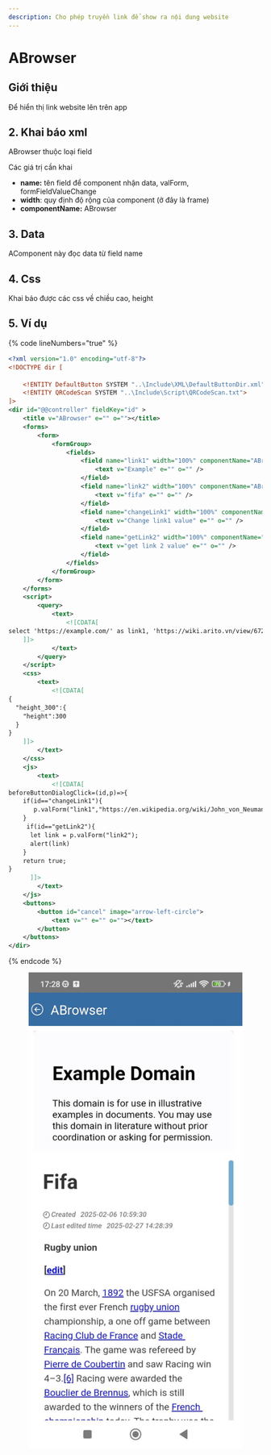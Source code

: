 ```yaml
---
description: Cho phép truyền link để show ra nội dung website
---
```


# ABrowser

## Giới thiệu

&#x20;Để hiển thị link website lên trên app

## 2. Khai báo xml

ABrowser thuộc loại field

Các giá trị cần khai

* **name:** tên field để component nhận data, valForm, formFieldValueChange
* **width**: quy định độ rộng của component (ở đây là frame)
* **componentName:** ABrowser

## 3. Data

AComponent này đọc data từ field name

## 4. Css

Khai báo được các css về chiều cao, height

## 5. Ví dụ

{% code lineNumbers="true" %}
```xml
<?xml version="1.0" encoding="utf-8"?>
<!DOCTYPE dir [

	<!ENTITY DefaultButton SYSTEM "..\Include\XML\DefaultButtonDir.xml">
	<!ENTITY QRCodeScan SYSTEM "..\Include\Script\QRCodeScan.txt">
]>
<dir id="@@controller" fieldKey="id" >
	<title v="ABrowser" e="" o=""></title>
	<forms>
		<form>
			<formGroup>
				<fields>
					<field name="link1" width="100%" componentName="ABrowser">
						<text v="Example" e="" o="" />
					</field>
					<field name="link2" width="100%" componentName="ABrowser" fieldClass="height_300">
						<text v="fifa" e="" o="" />
					</field>
					<field name="changeLink1" width="100%" componentName="AButton">
						<text v="Change link1 value" e="" o="" />
					</field>
					<field name="getLink2" width="100%" componentName="AButton">
						<text v="get link 2 value" e="" o="" />
					</field>
				</fields>
			</formGroup>
		</form>
	</forms>
	<script>
		<query>
			<text>
				<![CDATA[
select 'https://example.com/' as link1, 'https://wiki.arito.vn/view/6725a950cd089998a859372e' as link2
    ]]>
			</text>
		</query>
	</script>
	<css>
		<text>
			<![CDATA[ 
{
  "height_300":{
    "height":300
  }
}
    ]]>
		</text>
	</css>
	<js>
		<text>
			<![CDATA[  
beforeButtonDialogClick=(id,p)=>{
    if(id=="changeLink1"){
       p.valForm("link1","https://en.wikipedia.org/wiki/John_von_Neumann")
    } 
     if(id=="getLink2"){
      let link = p.valForm("link2");
	  alert(link)
    } 
    return true;
}
      ]]>
		</text>
	</js>
	<buttons>
		<button id="cancel" image="arrow-left-circle">
			<text v="" e="" o=""></text>
		</button>
	</buttons>
</dir>
```
{% endcode %}

<figure><img src="../.gitbook/assets/image.png" alt=""><figcaption></figcaption></figure>
